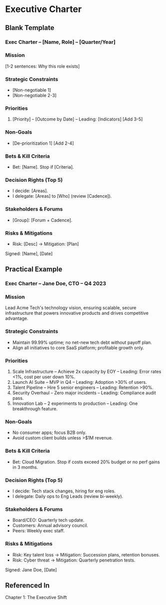 # Executive Charter

## Blank Template

### Exec Charter – [Name, Role] – [Quarter/Year]

### Mission
[1-2 sentences: Why this role exists]

### Strategic Constraints
- [Non-negotiable 1]
- [Non-negotiable 2-3]

### Priorities
1. [Priority] – [Outcome by Date] – Leading: [Indicators]
[Add 3-5]

### Non-Goals
- [De-prioritization 1]
[Add 2-4]

### Bets & Kill Criteria
- Bet: [Name]. Stop if [Criteria].

### Decision Rights (Top 5)
- I decide: [Areas].
- I delegate: [Areas] to [Who] (review [Cadence]).

### Stakeholders & Forums
- [Group]: [Forum + Cadence].

### Risks & Mitigations
- Risk: [Desc] → Mitigation: [Plan]

Signed: [Name], [Date]

## Practical Example

### Exec Charter – Jane Doe, CTO – Q4 2023

### Mission
Lead Acme Tech's technology vision, ensuring scalable, secure infrastructure that powers innovative products and drives competitive advantage.

### Strategic Constraints
- Maintain 99.99% uptime; no net-new tech debt without payoff plan.
- Align all initiatives to core SaaS platform; profitable growth only.

### Priorities
1. Scale Infrastructure – Achieve 2x capacity by EOY – Leading: Error rates <1%, cost per user down 10%.
2. Launch AI Suite – MVP in Q4 – Leading: Adoption >30% of users.
3. Talent Pipeline – Hire 5 senior engineers – Leading: Retention >90%.
4. Security Overhaul – Zero major incidents – Leading: Compliance audit pass.
5. Innovation Lab – 2 experiments to production – Leading: One breakthrough feature.

### Non-Goals
- No consumer apps; focus B2B only.
- Avoid custom client builds unless >$1M revenue.

### Bets & Kill Criteria
- Bet: Cloud Migration. Stop if costs exceed 20% budget or no perf gains in 3 months.

### Decision Rights (Top 5)
- I decide: Tech stack changes, hiring for eng roles.
- I delegate: Daily ops to Eng Leads (review bi-weekly).

### Stakeholders & Forums
- Board/CEO: Quarterly tech update.
- Customers: Annual advisory council.
- Peers: Weekly exec staff.

### Risks & Mitigations
- Risk: Key talent loss → Mitigation: Succession plans, retention bonuses.
- Risk: Cyber threat → Mitigation: Quarterly penetration tests.

Signed: Jane Doe, [Date]

## Referenced In
Chapter 1: The Executive Shift
